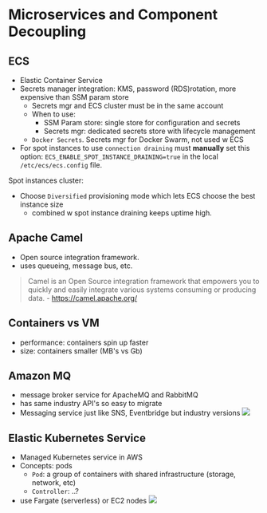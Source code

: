# Microservices and Component Decoupling

## ECS
- Elastic Container Service
- Secrets manager integration: KMS, password  (RDS)rotation, more expensive than SSM param store
    - Secrets mgr and ECS cluster must be in the same account
    - When to use:
        - SSM Param store: single store for configuration and secrets
        - Secrets mgr: dedicated secrets store with lifecycle management
    - `Docker Secrets`. Secrets mgr for Docker Swarm, not used w ECS
- For spot instances to use `connection draining` must **manually** set this option: `ECS_ENABLE_SPOT_INSTANCE_DRAINING=true` in the local `/etc/ecs/ecs.config` file. 

Spot instances cluster: 
- Choose `Diversified` provisioning mode which lets ECS choose the best instance size
    - combined w spot instance draining keeps uptime high.  

## Apache Camel
- Open source integration framework. 
- uses queueing, message bus, etc. 
> Camel is an Open Source integration framework that empowers you to quickly and easily integrate various systems consuming or producing data. - https://camel.apache.org/

## Containers vs VM
- performance: containers spin up faster
- size: containers smaller (MB's vs Gb)

## Amazon MQ
- message broker service for ApacheMQ and RabbitMQ
- has same industry API's so easy to migrate
- Messaging service just like SNS, Eventbridge but industry versions
![](https://d1.awsstatic.com/product-marketing/Amazon-MQ/Amazon%20MQ%20HIW%20Diagram.78e380e8a97064c8f751c1569481a304644490b5.jpg)

## Elastic Kubernetes Service
- Managed Kubernetes service in AWS
- Concepts: pods
  - `Pod`: a group of containers with shared infrastructure (storage, network, etc)
  - `Controller`: ..?
- use Fargate (serverless) or EC2 nodes
![](https://d1.awsstatic.com/product-page-diagram_Amazon-EKS%402x.ddc48a43756bff3baead68406d3cac88b4151a7e.ddc48a43756bff3baead68406d3cac88b4151a7e.png)